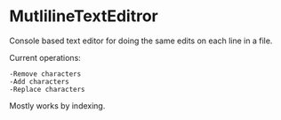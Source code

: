 # MutlilineTextEditror
Console based text editor for doing the same edits on each line in a file.

Current operations:
```
-Remove characters
-Add characters
-Replace characters
```
Mostly works by indexing.
